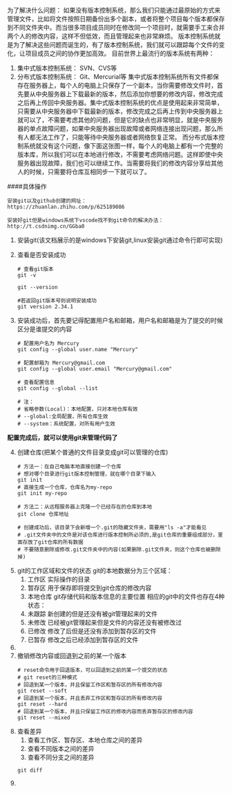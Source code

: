 为了解决什么问题：
如果没有版本控制系统，那么我们只能通过最原始的方式来管理文件，比如将文件按照日期备份出多个副本，或者将整个项目每个版本都保存到不同文件夹中。而当很多项目成员同时在修改同一个项目时，就需要手工来合并两个人的修改内容，这样不但低效，而且管理起来也非常麻烦。
版本控制系统就是为了解决这些问题而诞生的，有了版本控制系统，我们就可以跟踪每个文件的变化，让项目成员之间的协作更加高效。
目前世界上最流行的版本系统有两种：
1. 集中式版本控制系统：
    SVN、CVS等
2. 分布式版本控制系统：
    Git、Mercurial等
集中式版本控制系统所有文件都保存在服务器上，每个人的电脑上只保存了一个副本，当你需要修改文件时，首先要从中央服务器上下载最新的版本，然后添加你想要的修改内容，修改完成之后再上传回中央服务器。集中式版本控制系统的优点是使用起来非常简单，只需要从中央服务器中下载最新的版本，修改完成之后再上传到中央服务器上就可以了，不需要考虑其他的问题，但是它的缺点也非常明显，就是中央服务器的单点故障问题，如果中央服务器出现故障或者网络连接出现问题，那么所有人都无法工作了，只能等待中央服务器或者网络恢复正常。
而分布式版本控制系统就没有这个问题，像下面这张图一样，每个人的电脑上都有一个完整的版本库，所以我们可以在本地进行修改，不需要考虑网络问题。这样即使中央服务器出现故障，我们也可以继续工作。当需要将我们的修改内容分享给其他人的时候，只需要将仓库互相同步一下就可以了。


####具体操作
```
安装git以及github创建的网址：
https://zhuanlan.zhihu.com/p/625189086

安装好git但是windows系统下vscode找不到git命令的解决办法：
http://t.csdnimg.cn/GGba0
```

1. 安装git(该文档展示的是windows下安装git,linux安装git通过命令行即可实现)
    
2. 查看是否安装成功
    ```shell
    # 查看git版本
    git -v

    git --version

    #若返回git版本号则说明安装成功
    git version 2.34.1
    ```
3. 安装成功后，首先要记得配置用户名和邮箱，用户名和邮箱是为了提交的时候区分是谁提交的内容
    ```shell
    # 配置用户名为 Mercury
    git config --global user.name "Mercury"

    # 配置邮箱为 Mercury@gmail.com
    git config --global user.email "Mercury@gmail.com"

    # 查看配置信息
    git config --global --list

    # 注：
    # 省略参数(Local)：本地配置，只对本地仓库有效
    # --global:全局配置，所有仓库生效
    # --system：系统配置，对所有用户生效

    ```
**配置完成后，就可以使用git来管理代码了**

4. 创建仓库(把某个普通的文件目录变成git可以管理的仓库)
    ```shell
    # 方法一：在自己电脑本地直接创建一个仓库
    # 想对哪个目录进行git版本控制管理，就在哪个目录下输入
    git init
    # 直接生成一个仓库，仓库名为my-repo
    git init my-repo

    # 方法二：从远程服务器上克隆一个已经存在的仓库到本地
    git clone 仓库地址

    # 创建成功后，该目录下会新增一个.git的隐藏文件夹，需要用"ls -a"才能看见
    # .git文件夹中的文件是对该仓库进行版本控制所必须的,是git仓库的重要组成部分，里面存放了git仓库的所有数据
    # 不要随意删除或修改.git文件夹中的内容(如果删除.git文件夹，则这个仓库也被删除掉)
    ```
5. git的工作区域和文件的状态
    git的本地数据分为三个区域：
    1. 工作区
        实际操作的目录
    2. 暂存区
        用于保存即将提交到git仓库的修改内容
    3. 本地仓库
        git存储代码和版本信息的主要位置
    相应的git中的文件也存在4种状态：
    1. 未跟踪
        新创建的但是还没有被git管理起来的文件
    2. 未修改
        已经被git管理起来但是文件的内容还没有被修改过
    3. 已修改
        修改了后但是还没有添加到暂存区的文件
    4. 已暂存
        修改之后已经添加到暂存区的文件
6.  
7. 撤销修改内容或回退到之前的某一个版本
    ```shell
    # reset命令用于回退版本，可以回退到之前的某一个提交的状态
    # git reset的三种模式
    # 回退到某一个版本，并且保留工作区和暂存区的所有修改内容
    git reset --soft
    # 回退到某一个版本，并且丢弃工作区和暂存区的所有修改内容
    git reset --hard
    # 回退到某一个版本，并且只保留工作区的修改内容而丢弃暂存区的修改内容
    git reset --mixed
    ```
8. 查看差异
    1. 查看工作区、暂存区、本地仓库之间的差异
    2. 查看不同版本之间的差异
    3. 查看不同分支之间的差异
    ```
    git diff
    ```
9. 
